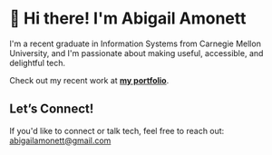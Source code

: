 # 👋 Hi there! I'm Abigail Amonett

I'm a recent graduate in Information Systems from Carnegie Mellon University, and I'm passionate about making useful, accessible, and delightful tech.

Check out my recent work at [**my portfolio**](https://ajaphid.github.io/portfolio/).

## Let’s Connect!
If you'd like to connect or talk tech, feel free to reach out: [abigailamonett@gmail.com](mailto:abigailamonett@gmail.com)

<!--
**ajaphid/ajaphid** is a ✨ _special_ ✨ repository because its `README.md` (this file) appears on your GitHub profile.

Here are some ideas to get you started:

- 🔭 I’m currently working on ...
- 🌱 I’m currently learning ...
- 👯 I’m looking to collaborate on ...
- 🤔 I’m looking for help with ...
- 💬 Ask me about ...
- 📫 How to reach me: ...
- 😄 Pronouns: ...
- ⚡ Fun fact: ...
-->
